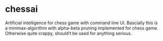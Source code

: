 # chessai
Artificial intelligence for chess game with command line UI. Bascially this is a minimax-algorithm with alpha-beta pruning implemented for chess game. Otherwise quite crappy, should't be used for anything serious.
